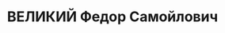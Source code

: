 ---
title: ВЕЛИКИЙ Федор Самойлович
description: "1902, м. Стаханов, українець, член ВКП(б), освіта початкова, Військовослужбовець,\
  \ військтехнік 1 рангу, начальник цеху майстерні військскладу № 29 Харківського\
  \ військового округу \n  Військовою колегією Верховного суду СРСР 9 вересня 1937\
  \ р. засуджений до розстрілу. Вирок виконано 10 грудня 1937 р. \n  Реабілітований\
  \ у 1963 р."
---